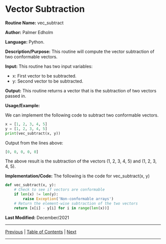 # Vector Subtraction

**Routine Name:** vec_subtract

**Author:** Palmer Edholm

**Language:** Python.

**Description/Purpose:** This routine will compute the vector subtraction of two conformable vectors.

**Input:** This routine has two input variables:

* x: First vector to be subtracted.
* y: Second vector to be subtracted.

**Output:** This routine returns a vector that is the subtraction of two vectors passed in.

**Usage/Example:**

We can implement the following code to subtract two conformable vectors.
```python
x = [1, 2, 3, 4, 5]
y = [1, 2, 3, 4, 5]
print(vec_subtract(x, y))
```
Output from the lines above:
```python
[0, 0, 0, 0, 0]
```
The above result is the subtraction of the vectors (1, 2, 3, 4, 5) and (1, 2, 3, 4, 5).

**Implementation/Code:** The following is the code for vec_subtract(x, y)
```python
def vec_subtract(x, y):
    # Check to see if vectors are conformable
    if len(x) != len(y):
        raise Exception('Non-conformable arrays')
    # Return the element-wise subtraction of the two vectors
    return [x[i] - y[i] for i in range(len(x))]
```

**Last Modified:** December/2021

<hr>

[Previous](vec_add.md)
| [Table of Contents](toc/manual_toc.md)
| [Next](vec_scalar.md)

<hr>
